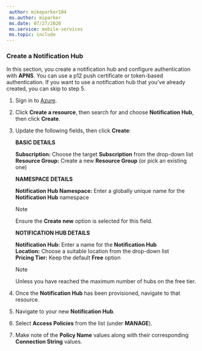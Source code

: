 ```yaml
---
 author: mikeparker104
 ms.author: miparker
 ms.date: 07/27/2020
 ms.service: mobile-services
 ms.topic: include
---
```


### Create a Notification Hub 

In this section, you create a notification hub and configure authentication with **APNS**. You can use a p12 push certificate or token-based authentication. If you want to use a notification hub that you've already created, you can skip to step 5.

1. Sign in to [Azure](https://portal.azure.com).

1. Click **Create a resource**, then search for and choose **Notification Hub**, then click **Create**.

1. Update the following fields, then click **Create**:

    **BASIC DETAILS**  

    **Subscription:** Choose the target **Subscription** from the drop-down list  
    **Resource Group:** Create a new **Resource Group** (or pick an existing one)  

    **NAMESPACE DETAILS**  

    **Notification Hub Namespace:** Enter a globally unique name for the **Notification Hub** namespace  

    > [!NOTE]
    > Ensure the **Create new** option is selected for this field.

    **NOTIFICATION HUB DETAILS**  

    **Notification Hub:** Enter a name for the **Notification Hub**  
    **Location:** Choose a suitable location from the drop-down list  
    **Pricing Tier:** Keep the default **Free** option  

    > [!NOTE]
    > Unless you have reached the maximum number of hubs on the free tier.

1. Once the **Notification Hub** has been provisioned, navigate to that resource.
1. Navigate to your new **Notification Hub**.
1. Select **Access Policies** from the list (under **MANAGE**).
1. Make note of the **Policy Name** values along with their corresponding **Connection String** values.
